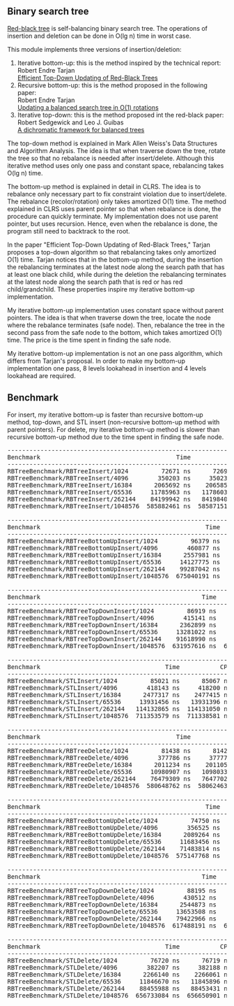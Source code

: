 ## Binary search tree
[Red-black tree](https://en.wikipedia.org/wiki/Red%E2%80%93black_tree) is self-balancing binary search
tree. The operations of insertion and deletion can be done in O(lg n) time in
worst case.

This module implements three versions of insertion/deletion:
1. Iterative bottom-up: this is the method inspired by the technical report:  
   Robert Endre Tarjan  
   [Efficient Top-Down Updating of Red-Black Trees](https://www.cs.princeton.edu/research/techreps/TR-006-85)
1. Recursive bottom-up: this is the method proposed in the following paper:  
   Robert Endre Tarjan  
   [Updating a balanced search tree in O(1) rotations](https://doi.org/10.1016/0020-0190(83)90099-6)
1. Iterative top-down: this is the method proposed int the red-black paper:  
   Robert Sedgewick and Leo J. Guibas  
   [A dichromatic framework for balanced trees](https://doi.org/10.1109/SFCS.1978.3)

The top-down method is explained in Mark Allen Weiss's Data Structures and
Algorithm Analysis. The idea is that when traverse down the tree, rotate the
tree so that no rebalance is needed after insert/delete. Although this
iterative method uses only one pass and constant space, rebalancing takes
O(lg n) time.

The bottom-up method is explained in detail in CLRS. The idea is to rebalance
only necessary part to fix constraint violation due to insert/delete. The
rebalance (recolor/rotation) only takes amortized O(1) time. The method
explained in CLRS uses parent pointer so that when rebalance is done, the
procedure can quickly terminate. My implementation does not use parent pointer,
but uses recursion. Hence, even when the rebalance is done, the program still
need to backtrack to the root.

In the paper "Efficient Top-Down Updating of Red-Black Trees," Tarjan proposes
a top-down algorithm so that rebalancing takes only amortized O(1) time. Tarjan
notices that in the bottom-up method, during the insertion the rebalancing
terminates at the latest node along the search path that has at least one black
child, while during the deletion the rebalancing terminates at the latest node
along the search path that is red or has red child/grandchild. These properties
inspire my iterative bottom-up implementation.

My iterative bottom-up implementation uses constant space without parent
pointers. The idea is that when traverse down the tree, locate the node where
the rebalance terminates (safe node). Then, rebalance the tree in the second
pass from the safe node to the bottom, which takes amortized O(1) time. The
price is the time spent in finding the safe node.

My iterative bottom-up implementation is not an one pass algorithm, which
differs from Tarjan's proposal. In order to make my bottom-up implementation
one pass, 8 levels lookahead in insertion and 4 levels lookahead are required.

## Benchmark

For insert, my iterative bottom-up is faster than recursive bottom-up method,
top-down, and STL insert (non-recursive bottom-up method with parent pointers).
For delete, my iterative bottom-up method is slower than recursive bottom-up
method due to the time spent in finding the safe node.

<pre>
----------------------------------------------------------------------------
Benchmark                                     Time           CPU Iterations
----------------------------------------------------------------------------
RBTreeBenchmark/RBTreeInsert/1024         72671 ns      72696 ns       9634
RBTreeBenchmark/RBTreeInsert/4096        350203 ns     350230 ns       2012
RBTreeBenchmark/RBTreeInsert/16384      2065692 ns    2065850 ns        342
RBTreeBenchmark/RBTreeInsert/65536     11785963 ns   11786035 ns         60
RBTreeBenchmark/RBTreeInsert/262144    84199942 ns   84198404 ns         10
RBTreeBenchmark/RBTreeInsert/1048576  585882461 ns  585871519 ns          1

------------------------------------------------------------------------------------
Benchmark                                             Time           CPU Iterations
------------------------------------------------------------------------------------
RBTreeBenchmark/RBTreeBottomUpInsert/1024         96379 ns      96409 ns       7279
RBTreeBenchmark/RBTreeBottomUpInsert/4096        460877 ns     460925 ns       1518
RBTreeBenchmark/RBTreeBottomUpInsert/16384      2557981 ns    2558015 ns        269
RBTreeBenchmark/RBTreeBottomUpInsert/65536     14127775 ns   14127848 ns         48
RBTreeBenchmark/RBTreeBottomUpInsert/262144    99287042 ns   99286047 ns          8
RBTreeBenchmark/RBTreeBottomUpInsert/1048576  675040191 ns  675033237 ns          1

-----------------------------------------------------------------------------------
Benchmark                                            Time           CPU Iterations
-----------------------------------------------------------------------------------
RBTreeBenchmark/RBTreeTopDownInsert/1024         86919 ns      86952 ns       8042
RBTreeBenchmark/RBTreeTopDownInsert/4096        415141 ns     415156 ns       1682
RBTreeBenchmark/RBTreeTopDownInsert/16384      2362899 ns    2363112 ns        298
RBTreeBenchmark/RBTreeTopDownInsert/65536     13281022 ns   13280742 ns         53
RBTreeBenchmark/RBTreeTopDownInsert/262144    91618990 ns   91605778 ns          9
RBTreeBenchmark/RBTreeTopDownInsert/1048576  631957616 ns  631926010 ns          1

-------------------------------------------------------------------------
Benchmark                                  Time           CPU Iterations
-------------------------------------------------------------------------
RBTreeBenchmark/STLInsert/1024         85021 ns      85067 ns       7972
RBTreeBenchmark/STLInsert/4096        418143 ns     418200 ns       1695
RBTreeBenchmark/STLInsert/16384      2477317 ns    2477415 ns        281
RBTreeBenchmark/STLInsert/65536     13931456 ns   13931396 ns         52
RBTreeBenchmark/STLInsert/262144   114132865 ns  114131050 ns          7
RBTreeBenchmark/STLInsert/1048576  711353579 ns  711338581 ns          1

----------------------------------------------------------------------------
Benchmark                                     Time           CPU Iterations
----------------------------------------------------------------------------
RBTreeBenchmark/RBTreeDelete/1024         81438 ns      81429 ns       8607
RBTreeBenchmark/RBTreeDelete/4096        377786 ns     377772 ns       1852
RBTreeBenchmark/RBTreeDelete/16384      2011234 ns    2011053 ns        348
RBTreeBenchmark/RBTreeDelete/65536     10980907 ns   10980336 ns         64
RBTreeBenchmark/RBTreeDelete/262144    76479309 ns   76477023 ns         10
RBTreeBenchmark/RBTreeDelete/1048576  580648762 ns  580624632 ns          1

------------------------------------------------------------------------------------
Benchmark                                             Time           CPU Iterations
------------------------------------------------------------------------------------
RBTreeBenchmark/RBTreeBottomUpDelete/1024         74750 ns      74736 ns       9386
RBTreeBenchmark/RBTreeBottomUpDelete/4096        356525 ns     356500 ns       1957
RBTreeBenchmark/RBTreeBottomUpDelete/16384      2089264 ns    2089176 ns        334
RBTreeBenchmark/RBTreeBottomUpDelete/65536     11683456 ns   11682752 ns         61
RBTreeBenchmark/RBTreeBottomUpDelete/262144    71483814 ns   71481991 ns          8
RBTreeBenchmark/RBTreeBottomUpDelete/1048576  575147768 ns  575136699 ns          1

-----------------------------------------------------------------------------------
Benchmark                                            Time           CPU Iterations
-----------------------------------------------------------------------------------
RBTreeBenchmark/RBTreeTopDownDelete/1024         88195 ns      88164 ns       7994
RBTreeBenchmark/RBTreeTopDownDelete/4096        430512 ns     430445 ns       1636
RBTreeBenchmark/RBTreeTopDownDelete/16384      2544873 ns    2544812 ns        277
RBTreeBenchmark/RBTreeTopDownDelete/65536     13653508 ns   13653181 ns         50
RBTreeBenchmark/RBTreeTopDownDelete/262144    79422966 ns   79419783 ns          9
RBTreeBenchmark/RBTreeTopDownDelete/1048576  617488191 ns  617424268 ns          1

-------------------------------------------------------------------------
Benchmark                                  Time           CPU Iterations
-------------------------------------------------------------------------
RBTreeBenchmark/STLDelete/1024         76720 ns      76719 ns       9122
RBTreeBenchmark/STLDelete/4096        382207 ns     382188 ns       1835
RBTreeBenchmark/STLDelete/16384      2266140 ns    2266061 ns        311
RBTreeBenchmark/STLDelete/65536     11846670 ns   11845896 ns         60
RBTreeBenchmark/STLDelete/262144    88455988 ns   88453431 ns          7
RBTreeBenchmark/STLDelete/1048576  656733084 ns  656650901 ns          1
</pre>
